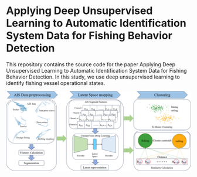 # Applying Deep Unsupervised Learning to Automatic Identification System Data for Fishing Behavior Detection

This repository contains the source code for the paper Applying Deep Unsupervised Learning to Automatic Identification System Data for Fishing Behavior Detection. In this study, we use deep unsupervised learning to identify fishing vessel operational states.

![](paper.png)
